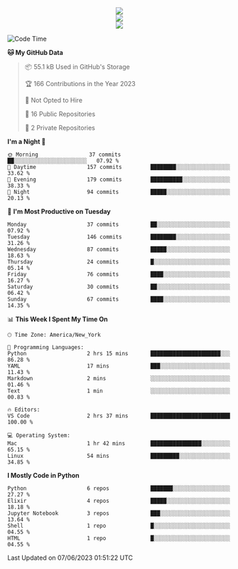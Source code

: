 
<div align="center"><img src="https://readme-typing-svg.demolab.com?font=Fira+Code&pause=1000&center=true&vCenter=true&width=435&lines=Hello%EF%BD%9E;I+LIKE+CODING%EF%BC%81;%E5%BC%B7%E5%8C%96%E5%AD%A6%E7%BF%92%E3%81%AB%E5%A4%A7%E5%A5%BD%E3%81%8D%EF%BC%81;%E6%B0%B8%E8%BF%9C%E5%96%9C%E6%AC%A2%E9%B2%A8%E9%B2%A8%EF%BC%81%EF%BC%81%EF%BC%81" />  
</div>

<div align="center"><img src="https://github-readme-stats.vercel.app/api?username=ruoyuGao&theme=black-red" />  
</div>

<div align="center">
    <img src="https://github-readme-stats.vercel.app/api/top-langs/?username=ruoyuGao&layout=compact&theme=black-red"/>
</div>

<!--START_SECTION:waka-->
![Code Time](http://img.shields.io/badge/Code%20Time-161%20hrs%2037%20mins-blue)

**🐱 My GitHub Data** 

> 📦 55.1 kB Used in GitHub's Storage 
 > 
> 🏆 166 Contributions in the Year 2023
 > 
> 🚫 Not Opted to Hire
 > 
> 📜 16 Public Repositories 
 > 
> 🔑 2 Private Repositories 
 > 
**I'm a Night 🦉** 

```text
🌞 Morning                37 commits          ██░░░░░░░░░░░░░░░░░░░░░░░   07.92 % 
🌆 Daytime                157 commits         ████████░░░░░░░░░░░░░░░░░   33.62 % 
🌃 Evening                179 commits         ██████████░░░░░░░░░░░░░░░   38.33 % 
🌙 Night                  94 commits          █████░░░░░░░░░░░░░░░░░░░░   20.13 % 
```
📅 **I'm Most Productive on Tuesday** 

```text
Monday                   37 commits          ██░░░░░░░░░░░░░░░░░░░░░░░   07.92 % 
Tuesday                  146 commits         ████████░░░░░░░░░░░░░░░░░   31.26 % 
Wednesday                87 commits          █████░░░░░░░░░░░░░░░░░░░░   18.63 % 
Thursday                 24 commits          █░░░░░░░░░░░░░░░░░░░░░░░░   05.14 % 
Friday                   76 commits          ████░░░░░░░░░░░░░░░░░░░░░   16.27 % 
Saturday                 30 commits          ██░░░░░░░░░░░░░░░░░░░░░░░   06.42 % 
Sunday                   67 commits          ████░░░░░░░░░░░░░░░░░░░░░   14.35 % 
```


📊 **This Week I Spent My Time On** 

```text
🕑︎ Time Zone: America/New_York

💬 Programming Languages: 
Python                   2 hrs 15 mins       ██████████████████████░░░   86.28 % 
YAML                     17 mins             ███░░░░░░░░░░░░░░░░░░░░░░   11.43 % 
Markdown                 2 mins              ░░░░░░░░░░░░░░░░░░░░░░░░░   01.46 % 
Text                     1 min               ░░░░░░░░░░░░░░░░░░░░░░░░░   00.83 % 

🔥 Editors: 
VS Code                  2 hrs 37 mins       █████████████████████████   100.00 % 

💻 Operating System: 
Mac                      1 hr 42 mins        ████████████████░░░░░░░░░   65.15 % 
Linux                    54 mins             █████████░░░░░░░░░░░░░░░░   34.85 % 
```

**I Mostly Code in Python** 

```text
Python                   6 repos             ███████░░░░░░░░░░░░░░░░░░   27.27 % 
Elixir                   4 repos             █████░░░░░░░░░░░░░░░░░░░░   18.18 % 
Jupyter Notebook         3 repos             ███░░░░░░░░░░░░░░░░░░░░░░   13.64 % 
Shell                    1 repo              █░░░░░░░░░░░░░░░░░░░░░░░░   04.55 % 
HTML                     1 repo              █░░░░░░░░░░░░░░░░░░░░░░░░   04.55 % 
```




 Last Updated on 07/06/2023 01:51:22 UTC
<!--END_SECTION:waka-->
